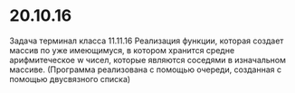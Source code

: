 # 20.10.16
Задача терминал класса 11.11.16
Реализация функции, которая создает массив по уже имеющимуся, в котором хранится средне арифмитеческое w чисел, которые являются соседями в изначальном массиве.
(Программа реализована с помощью очереди, созданная с помощью двусвязного списка)
